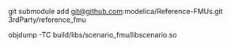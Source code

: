 
git submodule add git@github.com:modelica/Reference-FMUs.git 3rdParty/reference_fmu


objdump -TC build/libs/scenario_fmu/libscenario.so


